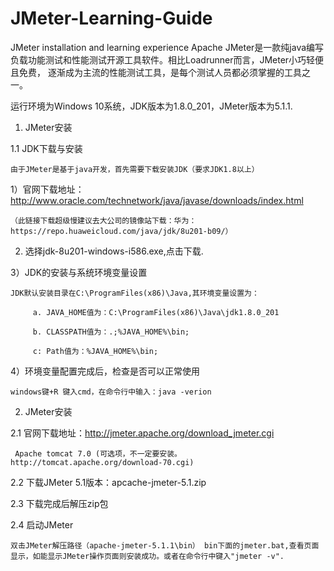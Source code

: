 # JMeter-Learning-Guide
JMeter installation and learning experience
Apache JMeter是一款纯java编写负载功能测试和性能测试开源工具软件。相比Loadrunner而言，JMeter小巧轻便且免费，
逐渐成为主流的性能测试工具，是每个测试人员都必须掌握的工具之一。

运行环境为Windows 10系统，JDK版本为1.8.0_201，JMeter版本为5.1.1.

1. JMeter安装

1.1 JDK下载与安装

    由于JMeter是基于java开发，首先需要下载安装JDK（要求JDK1.8以上）

1）官网下载地址：http://www.oracle.com/technetwork/java/javase/downloads/index.html

    （此链接下载超级慢建议去大公司的镜像站下载：华为：https://repo.huaweicloud.com/java/jdk/8u201-b09/）

2) 选择jdk-8u201-windows-i586.exe,点击下载.

3）JDK的安装与系统环境变量设置

    JDK默认安装目录在C:\ProgramFiles(x86)\Java,其环境变量设置为：
         
         a. JAVA_HOME值为：C:\ProgramFiles(x86)\Java\jdk1.8.0_201
         
         b. CLASSPATH值为：.;%JAVA_HOME%\bin;
         
         c: Path值为：%JAVA_HOME%\bin;

4）环境变量配置完成后，检查是否可以正常使用
 
    windows键+R 键入cmd，在命令行中输入：java -verion

2. JMeter安装

2.1 官网下载地址：http://jmeter.apache.org/download_jmeter.cgi
   
     Apache tomcat 7.0 (可选项，不一定要安装。 http://tomcat.apache.org/download-70.cgi)

2.2 下载JMeter 5.1版本：apcache-jmeter-5.1.zip

2.3 下载完成后解压zip包

2.4 启动JMeter

    双击JMeter解压路径（apache-jmeter-5.1.1\bin） bin下面的jmeter.bat,查看页面显示，如能显示JMeter操作页面则安装成功。或者在命令行中键入"jmeter -v".
